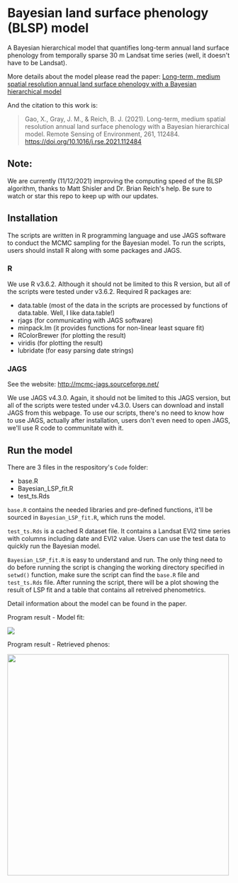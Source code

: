# Bayesian land surface phenology (BLSP) model
A Bayesian hierarchical model that quantifies long-term annual land surface phenology from temporally sparse 30 m Landsat time series (well, it doesn't have to be Landsat).

More details about the model please read the paper: [Long-term, medium spatial resolution annual land surface phenology with a Bayesian hierarchical model](https://doi.org/10.1016/j.rse.2021.112484)

And the citation to this work is:
> Gao, X., Gray, J. M., & Reich, B. J. (2021). Long-term, medium spatial resolution annual land surface phenology with a Bayesian hierarchical model. Remote Sensing of Environment, 261, 112484. https://doi.org/10.1016/j.rse.2021.112484


## Note:
We are currently (11/12/2021) improving the computing speed of the BLSP algorithm, thanks to Matt Shisler and Dr. Brian Reich's help. Be sure to watch or star this repo to keep up with our updates.


## Installation
The scripts are written in R programming language and use JAGS software to conduct the MCMC sampling for the Bayesian model. To run the scripts, users should install R along with some packages and JAGS. 

### R 
We use R v3.6.2. Although it should not be limited to this R version, but all of the scripts were tested under v3.6.2. 
Required R packages are:
* data.table (most of the data in the scripts are processed by functions of data.table. Well, I like data.table!)
* rjags (for communicating with JAGS software)
* minpack.lm (it provides functions for non-linear least square fit)
* RColorBrewer (for plotting the result)
* viridis (for plotting the result)
* lubridate (for easy parsing date strings)

### JAGS
See the website: http://mcmc-jags.sourceforge.net/

We use JAGS v4.3.0. Again, it should not be limited to this JAGS version, but all of the scripts were tested under v4.3.0.
Users can download and install JAGS from this webpage. To use our scripts, there's no need to know how to use JAGS, actually after installation, users don't even need to open JAGS, we'll use R code to communitate with it.

## Run the model

There are 3 files in the respository's `Code` folder:
* base.R
* Bayesian_LSP_fit.R
* test_ts.Rds

`base.R` contains the needed libraries and pre-defined functions, it'll be sourced in `Bayesian_LSP_fit.R`, which runs the model.

`test_ts.Rds` is a cached R dataset file. It contains a Landsat EVI2 time series with columns including date and EVI2 value. Users can use the test data to quickly run the Bayesian model.

`Bayesian_LSP_fit.R` is easy to understand and run. The only thing need to do before running the script is changing the working directory specified in `setwd()` function, make sure the script can find the `base.R` file and `test_ts.Rds` file. After running the script, there will be a plot showing the result of LSP fit and a table that contains all retreived phenometrics. 

Detail information about the model can be found in the paper. 

Program result - Model fit:

![](img/model_fit_plot.png)

Program result - Retrieved phenos:

<img src="img/model_fit_phenos.png" alt="" width="500"/>



